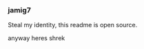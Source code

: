 ### jamig7
Steal my identity, this readme is open source.





anyway heres shrek
[](https://preview.redd.it/4vwc2telggr21.gif?format=mp4&s=0d5321b2c45741c69c4fb2b911cdcad71e9f339b)
